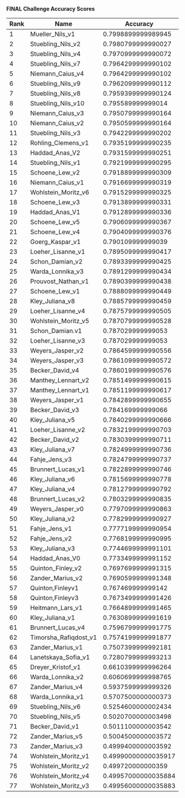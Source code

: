 **FINAL Challenge Accuracy Scores**



|Rank|Name|Accuracy|
|----|-----|---|
|1|Mueller_Nils_v1|0.7998899999989945|
|2|Stuebling_Nils_v2|0.7980799999990027|
|3|Stuebling_Nils_v4|0.7970999999990072|
|4|Stuebling_Nils_v7|0.7964299999990102|
|5|Niemann_Caius_v4|0.7964299999990102|
|6|Stuebling_Nils_v9|0.7962099999990112|
|7|Stuebling_Nils_v8|0.7959399999990124|
|8|Stuebling_Nils_v10|0.795589999999014|
|9|Niemann_Caius_v3|0.7950799999990164|
|10|Niemann_Caius_v2|0.7950599999990164|
|11|Stuebling_Nils_v3|0.7942299999990202|
|12|Rohling_Clemens_v1|0.7935199999990235|
|13|Haddad_Anas_V2|0.7931599999990251|
|14|Stuebling_Nils_v1|0.7921999999990295|
|15|Schoene_Lew_v2|0.7918899999990309|
|16|Niemann_Caius_v1|0.7916699999990319|
|17|Wohlstein_Moritz_v6|0.7915299999990325|
|18|Schoene_Lew_v3|0.7913899999990331|
|19|Haddad_Anas_V1|0.7912899999990336|
|20|Schoene_Lew_v5|0.7906099999990367|
|21|Schoene_Lew_v4|0.7904099999990376|
|22|Goerg_Kaspar_v1|0.790109999999039|
|23|Loeher_Lisanne_v1|0.7895099999990417|
|24|Schon_Damian_v2|0.7893399999990425|
|25|Warda_Lonnika_v3|0.7891299999990434|
|26|Prouvost_Nathan_v1|0.7890399999990438|
|27|Schoene_Lew_v1|0.7888099999990449|
|28|Kley_Juliana_v8|0.7885799999990459|
|29|Loeher_Lisanne_v4|0.7875799999990505|
|30|Wohlstein_Moritz_v5|0.7870799999990528|
|31|Schon_Damian.v1|0.787029999999053|
|32|Loeher_Lisanne_v3|0.787029999999053|
|33|Weyers_Jasper_v2|0.7864599999990556|
|34|Weyers_Jasper_v3|0.7861099999990572|
|35|Becker_David_v4|0.7860199999990576|
|36|Manthey_Lennart_v2|0.7851499999990615|
|37|Manthey_Lennart_v1|0.7851199999990617|
|38|Weyers_Jasper_v1|0.7842899999990655|
|39|Becker_David_v3|0.784169999999066|
|40|Kley_Juliana_v5|0.7840299999990666|
|41|Loeher_Lisanne_v2|0.7832199999990703|
|42|Becker_David_v2|0.7830399999990711|
|43|Kley_Juliana_v7|0.7824999999990736|
|44|Fahje_Jens_v3|0.7824799999990737|
|45|Brunnert_Lucas_v1|0.7822899999990746|
|46|Kley_Juliana_v6|0.7815699999990778|
|47|Kley_Juliana_v4|0.7812799999990792|
|48|Brunnert_Lucas_v2|0.7803299999990835|
|49|Weyers_Jasper_v0|0.7797099999990863|
|50|Kley_Juliana_v2|0.7782999999990927|
|51|Fahje_Jens_v1|0.7777199999990954|
|52|Fahje_Jens_v2|0.7768199999990995|
|53|Kley_Juliana_v3|0.7744699999991101|
|54|Haddad_Anas_V0|0.7733499999991152|
|55|Quinton_Finley_v2|0.7697699999991315|
|56|Zander_Marius_v2|0.7690599999991348|
|57|Quinton,Finleyv1|0.767469999999142|
|58|Quinton,Finleyv3|0.7673499999991426|
|59|Heitmann_Lars_v1|0.7664899999991465|
|60|Kley_Juliana_v1|0.7630899999991619|
|61|Brunnert_Lucas_v4|0.7596799999991775|
|62|Timorsha_Rafiqdost_v1|0.7574199999991877|
|63|Zander_Marius_v1|0.7507399999992181|
|64|Lanetskaya_Sofia_v1|0.7280799999993213|
|65|Dreyer_Kristof_v1|0.6610399999996264|
|66|Warda_Lonnika_v2|0.6060699999998765|
|67|Zander_Marius_v4|0.5937599999999326|
|68|Warda_Lonnika_v1|0.5707500000000373|
|69|Stuebling_Nils_v6|0.5254600000002434|
|70|Stuebling_Nils_v5|0.5020700000003498|
|71|Becker_David_v1|0.5011100000003542|
|72|Zander_Marius_v5|0.5004500000003572|
|73|Zander_Marius_v3|0.4999400000003592|
|74|Wohlstein_Moritz_v1|0.49990000000035917|
|75|Wohlstein_Moritz_v2|0.499720000000359|
|76|Wohlstein_Moritz_v4|0.49957000000035884|
|77|Wohlstein_Moritz_v3|0.49956000000035883|
